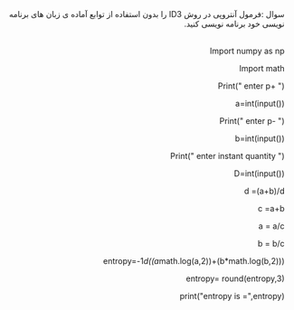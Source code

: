 <div dir="rtl">
سوال :فرمول آنتروپی در روش ID3 را بدون استفاده از توابع آماده ی زبان های برنامه نویسی خود برنامه نویسی کنید.
</div>
<br/>
<div dir="rtl">
  
Import numpy as np
  
Import math
  
Print(" enter p+ ")
  
a=int(input())
  
Print(" enter p- ")
  
b=int(input())
  
Print(" enter instant quantity ")
  
D=int(input())
  
d =(a+b)/d
  
c =a+b
  
a = a/c

b = b/c

entropy=-1*d((a*math.log(a,2))+(b*math.log(b,2)))

entropy= round(entropy,3)

print("entropy is =",entropy)
</div>
